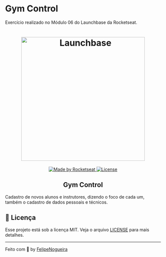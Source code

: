 # Gym Control

Exercício realizado no Módulo 06 do Launchbase da Rocketseat.

<h1 align="center">
    <img alt="Launchbase" src="https://storage.googleapis.com/golden-wind/bootcamp-launchbase/logo.png" width="400px" />
</h1>

<p align="center">

  <a href="https://rocketseat.com.br">
    <img alt="Made by Rocketseat" src="https://img.shields.io/badge/made%20by-Rocketseat-%23F8952D">
  </a>

  <a href="LICENSE" >
    <img alt="License" src="https://img.shields.io/badge/license-MIT-%23F8952D">
  </a>

</p>


<h2 align="center"> Gym Control </h2>

Cadastro de novos alunos e instrutores, dizendo o foco de cada um, também o cadastro de dados pessoais e técnicos.


## :memo: Licença

Esse projeto está sob a licença MIT. Veja o arquivo [LICENSE](/LICENSE) para mais detalhes.

---

Feito com :purple_heart: by [FelipeNogueira](https://github.com/felipengr)
